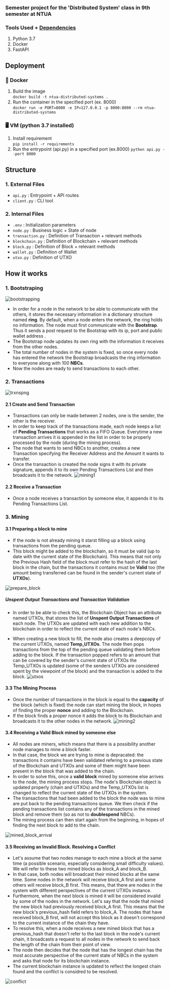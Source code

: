 
### Semester project for the 'Distributed System' class in 9th semester at NTUA

### Tools Used + [Dependencies](https://github.com/nickbel7/ntua-distributed-systems/blob/master/requirements.txt)
1. Python 3.7
2. Docker
3. FastAPI

## Deployment
### 🐳 Docker
1. Build the image <br>
   `docker build -t ntua-distributed-systems .`
2. Run the container in the specified port (ex. 8000) <br>
   `docker run -e PORT=8000 -e IP=127.0.0.1 -p 8000:8000 --rm ntua-distributed-systems`
### 🖥️ VM (python 3.7 installed)
1. Install requirement <br>
    `pip install -r requirements`
2. Run the entrypoint (api.py) in a specified port (ex.8000)
    `python api.py --port 8000`

## Structure
### 1. External Files
 - `api.py` :  Entrypoint + API routes
 - `client.py` : CLI tool
### 2. Internal Files
- `.env` : Initialization parameters
-  `node.py` : Business logic + State of node
-  `transaction.py` : Definition of Transaction + relevant methods
-  `blockchain.py` : Definition of Blockchain + relevant methods
-  `block.py` : Definition of Block + relevant methods
-  `wallet.py` : Definition of Wallet
-  `utxo.py` : Definition of UTXO

## How it works
### 1. **Bootstraping**
![bootstrapping](https://user-images.githubusercontent.com/94255085/227728144-01632b30-4df5-454a-a7d7-5060f41049f2.png)
* In order for a node in the network to be able to communicate with the others, it stores the necessary information in a dictionary structure named **ring**. By default, when a node enters the network, the ring holds no information. The node must first communicate with the **Bootstrap**. Thus it sends a post request to the Bootstrap with its ip, port and public wallet address . 
* The Bootstrap node updates its own ring with the information it receives from the other nodes. 
* The total number of nodes in the system is fixed, so once every node has entered the network the Bootstrap broadcasts the ring information to everyone along with 100 **NBCs**. 
* Now the nodes are ready to send transactions to each other. 


### 2. **Transactions**
![trxnspng](https://user-images.githubusercontent.com/94255085/227729654-36368774-da94-435c-9406-9f2b377df0a9.png)

#### 2.1 **Create and Send Transaction**
* Transactions can only be made between 2 nodes, one is the sender, the other is the receiver. 
* In order to keep track of the transactions made, each node keeps a list of **Pending Transactions** that works as a FIFO Queue. 
Everytime a new transaction arrives it is appended in the list in order to be properly processed by the node  (during the mining process).
* The node that wants to send NBCs to another, creates a new Transaction specifying the Receiver Address and the Amount it wants to transfer.
* Once the transaction is created the node signs it with its private signature, appends it to its own Pending Transactions List and then  broadcasts it to the network. 
![mining1](https://user-images.githubusercontent.com/94255085/227732053-f502c412-0e2c-41d9-9681-035afc09bcc1.png)

#### 2.2 **Receive a Transaction**
* Once a node receives a transaction by someone else, it appends it to its Pending Transactions List.

### 3. **Mining**

#### 3.1 **Preparing a block to mine**
* If the node is not already mining it starst filling up a block using transactions from the pending queue. 
* This block might be added to the blockchain, so it must be valid (up to date with the current state of the Blockchain). This means that not only the Previous Hash field of the block must refer to the hash of the last block in the chain, but the transactions it contains must be **Valid** too (the amount being transferred can be found in the sender's current state of **UTXOs**). 

![prepare_block](https://user-images.githubusercontent.com/94255085/227736506-52c56c65-1542-4192-98ab-4edab2094a76.png)

##### **Unspent Output Transactions and Transaction Validation**
* In order to be able to check this, the Blockchain Object has an attribute named UTXOs, that stores the list of **Unspent Output Transactions** of each node. The UTXOs are updated with each new addition to the blockchain in order to reflect the current state of each node's NBCs.

* When creating a new block to fill, the node also creates a deepcopy of the current UTXOs, named **Temp_UTXOs**. The node then pops transactions from the top of the pending queue validating them before adding to the block. If the transaction popped refers to an amount that can be covered by the sender's current state of UTXOs the Temp_UTXOs is updated (some of the senders UTXOs are considered spent by the viewpoint of the block) and the transaction is added to the block. 
![utxos](https://user-images.githubusercontent.com/94255085/227736703-10383964-4ccf-482f-88f3-be0d25d0815a.png)

#### 3.3 **The Mining Process**
* Once the number of transactions in the block is equal to the **capacity** of the block (which is fixed) the node can start mining the block, in hopes of finding the proper **nonce** and adding to the Blockchain.  
* If the block finds a proper nonce it adds the block to its Blockchain and broadcasts it to the other nodes in the network.
![mining2](https://user-images.githubusercontent.com/94255085/227733572-296f389b-26cf-4836-9ddc-a263f06e58c9.png)

#### 3.4 **Receiving a Valid Block mined by someone else**
* All nodes are miners, which means that there is a possibility another node manages to mine a block faster.
* In that case, the block we are trying to mine is depracated: the transactions it contains have been validated refering to a previous state of the Blockchain and UTXOs and some of them might have been present in the block that was added to the chain. 
* In order to solve this, once a **valid block** mined by someone else arrives to the node, the mining process stops. The node's Blockchain object is updated properly (chain and UTXOs) and the Temp_UTXOs list is changed to reflect the current state of the UTXOs in the system.
* The transactions that had been added to the block the node was to mine are put back to the pending transactions queue. We then check if the pending transactions list contains any of the transactions in the mined block and remove them (so as not to **doublespend** NBCs).
* The mining process can then start again from the beginning, in hopes of finding the next block to add to the chain.

![mined_block_arrival](https://user-images.githubusercontent.com/94255085/227736621-aa06e17b-f76c-4f1f-aa42-4de697e87dc1.png)

#### 3.5 **Receiving an Invalid Block. Resolving a Conflict**
* Let's assume that two nodes manage to each mine a block at the same time (a possible scenario, especially considering small difficulty values). We will refer to these two mined blocks as block_A and block_B.
* In that case, both nodes will broadcast their mined blocks at the same time. Some nodes in the network will receive block_A first and some others will receive block_B first. This means, that there are nodes in the system with different perspectives of the current UTXOs instance. 
* Furthermore, when the next block is mined it will be considered invalid by some of the nodes in the network. Let's say that the node that mined the new block had previously received block_A first. This means that the new block's previous_hash field refers to block_A. The nodes that have received block_B first, will not accept this block as it doesn't correspond to the current instance of the chain they have. 
* To resolve this, when a node receives a new mined block that has a previous_hash that doesn't refer to the last block in the node's current chain, it broadcasts a request to all nodes in the network to send back the length of the chain from their point of view. 
* The node then decides that the node that has the longest chain has the most accurate perspective of the current state of NBCs in the system and asks that node for its blockchain instance.
* The current blockchain instance is updated to reflect the longest chain found and the conflict is considred to be resolved.

![conflict](https://user-images.githubusercontent.com/94255085/227737881-7749f0d9-52c3-4234-8293-7ab49866d323.png)

